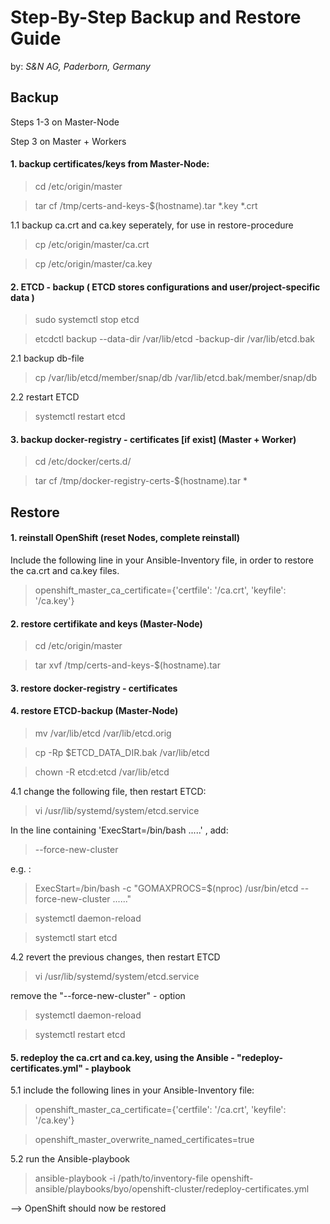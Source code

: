 # Step-By-Step Backup and Restore Guide 
by:  *S&N AG, Paderborn, Germany*



## Backup
Steps 1-3 on Master-Node

Step 3 on Master + Workers

#### 1. backup certificates/keys from Master-Node:

> cd /etc/origin/master

> tar cf /tmp/certs-and-keys-$(hostname).tar *.key *.crt

  1.1 backup ca.crt and ca.key seperately, for use in restore-procedure

> cp /etc/origin/master/ca.crt <backup-dir>

> cp /etc/origin/master/ca.key <backup-dir>

#### 2. ETCD - backup  ( ETCD stores configurations and user/project-specific data   )

> sudo systemctl stop etcd

> etcdctl backup --data-dir /var/lib/etcd -backup-dir /var/lib/etcd.bak

  2.1 backup db-file

> cp /var/lib/etcd/member/snap/db /var/lib/etcd.bak/member/snap/db

  2.2 restart ETCD

> systemctl restart etcd

#### 3. backup docker-registry - certificates [if exist] (Master + Worker)

> cd /etc/docker/certs.d/

> tar cf /tmp/docker-registry-certs-$(hostname).tar *

 

 

## Restore
#### 1. reinstall OpenShift (reset Nodes, complete reinstall)

Include the following line in your Ansible-Inventory file, in order to restore the ca.crt and ca.key files.
> openshift_master_ca_certificate={'certfile': '<backup-dir>/ca.crt', 'keyfile': '<backup-dir>/ca.key'}

#### 2. restore certifikate and keys (Master-Node)

> cd /etc/origin/master

> tar xvf /tmp/certs-and-keys-$(hostname).tar

#### 3. restore docker-registry - certificates

#### 4. restore ETCD-backup (Master-Node)

> mv /var/lib/etcd /var/lib/etcd.orig

> cp -Rp $ETCD_DATA_DIR.bak /var/lib/etcd

> chown -R etcd:etcd /var/lib/etcd

  4.1 change the following file, then restart ETCD:

> vi /usr/lib/systemd/system/etcd.service


In the line containing 'ExecStart=/bin/bash  .....' , add:
> --force-new-cluster

e.g. :
> ExecStart=/bin/bash -c "GOMAXPROCS=$(nproc) /usr/bin/etcd --force-new-cluster   ......"


> systemctl daemon-reload

> systemctl start etcd


  4.2 revert the previous changes, then restart ETCD

> vi /usr/lib/systemd/system/etcd.service

remove the "--force-new-cluster" - option 

> systemctl daemon-reload

> systemctl restart etcd


#### 5. redeploy the ca.crt and ca.key, using the Ansible - "redeploy-certificates.yml" - playbook



  
  5.1 include the following lines in your Ansible-Inventory file:



> openshift_master_ca_certificate={'certfile': '<backup-dir>/ca.crt', 'keyfile': '<backup-dir>/ca.key'}

> openshift_master_overwrite_named_certificates=true

  5.2 run the Ansible-playbook

> ansible-playbook -i /path/to/inventory-file openshift-ansible/playbooks/byo/openshift-cluster/redeploy-certificates.yml

 
--> OpenShift should now be restored


